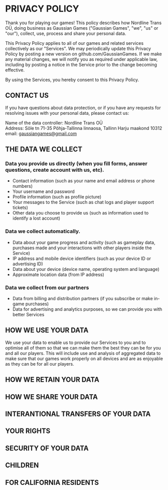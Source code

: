 # PRIVACY POLICY

Thank you for playing our games! This policy describes how Nordline Trans OÜ, doing business as Gaussian Games ("Gaussian Games", "we", "us" or "our"), collect, use, process and share your personal data.

This Privacy Policy applies to all of our games and related services collectively as our "Services". We may periodically update this Privacy Policy by posting a new version on github.com/GaussianGames. If we make any material changes, we will notify you as required under applicable law, including by posting a notice in the Service prior to the change becoming effective. 

By using the Services, you hereby consent to this Privacy Policy.

## CONTACT US
If you have questions about data protection, or if you have any requests for resolving issues with your personal data, please contact us:

Name of the data controller: Nordline Trans OÜ\
Address: Sõle tn 71-35 Põhja-Tallinna linnaosa, Tallinn Harju maakond 10312\
email: gaussiangames@gmail.com

## THE DATA WE COLLECT

### Data you provide us directly (when you fill forms, answer questions, create account with us, etc).
* Contact information (such as your name and email address or phone numbers)
* Your username and password
* Profile information (such as profile picture)
* Your messages to the Service (such as chat logs and player support tickets)
* Other data you choose to provide us (such as information used to identify a lost account)

### Data we collect automatically.
* Data about your game progress and activity (such as gameplay data, purchases made and your interactions with other players inside the Service)
* IP address and mobile device identifiers (such as your device ID or advertising ID)
* Data about your device (device name, operating system and language)
* Approximate location data (from IP address)

### Data we collect from our partners
* Data from billing and distribution partners (if you subscribe or make in-game purchases)
* Data for advertising and analytics purposes, so we can provide you with better Services

## HOW WE USE YOUR DATA
We use your data to enable us to provide our Services to you and to optimise all of them so that we can make them the best they can be for you and all our players. This will include use and analysis of aggregated data to make sure that our games work properly on all devices and are as enjoyable as they can be for all our players.

## HOW WE RETAIN YOUR DATA

## HOW WE SHARE YOUR DATA

## INTERANTIONAL TRANSFERS OF YOUR DATA

## YOUR RIGHTS

## SECURITY OF YOUR DATA

## CHILDREN

## FOR CALIFORNIA RESIDENTS
